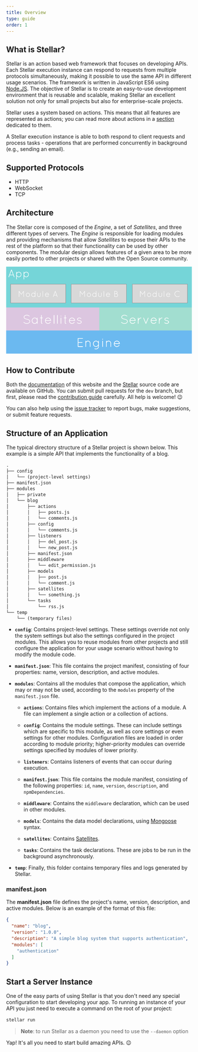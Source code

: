 ```yaml
---
title: Overview
type: guide
order: 1
---
```


## What is Stellar?

Stellar is an action based web framework that focuses on developing APIs. Each Stellar execution instance can respond to requests from multiple protocols simultaneously, making it possible to use the same API in different usage scenarios. The framework is written in JavaScript ES6 using [Node.JS](https://nodejs.org/en/). The objective of Stellar is to create an easy-to-use development environment that is reusable and scalable, making Stellar an excellent solution not only for small projects but also for enterprise-scale projects.

Stellar uses a system based on actions. This means that all features are represented as actions; you can read more about actions in a [section](actions.html) dedicated to them.

A Stellar execution instance is able to both respond to client requests and process tasks - operations that are performed concurrently in background (e.g., sending an email).


## Supported Protocols

- HTTP
- WebSocket
- TCP

## Architecture

The Stellar core is composed of the _Engine_, a set of _Satellites_, and three different types of servers. The _Engine_ is responsible for loading modules and providing mechanisms that allow _Satellites_ to expose their APIs to the rest of the platform so that their functionality can be used by other components.  The modular design allows features of a given area to be more easily ported to other projects or shared with the Open Source community.

![Core Architecture](/images/core_architecture.png)

## How to Contribute

Both the [documentation](https://github.com/StellarFw/stellar-framework.com) of this website and the [Stellar](https://github.com/StellarFw/stellar) source code are available on GitHub. You can submit pull requests for the `dev` branch, but first, please read the [contribution guide](https://github.com/StellarFw/stellar/blob/dev/CONTRIBUTING.md) carefully. All help is welcome! 😉

You can also help using the [issue tracker](https://github.com/StellarFw/stellar/issues) to report bugs, make suggestions, or submit feature requests.

## Structure of an Application

The typical directory structure of a Stellar project is shown below. This example is a simple API that implements the functionality of a blog.

```text
.
├── config
│   └── (project-level settings)
├── manifest.json
├── modules
│   ├── private
│   └── blog
│       ├── actions
│       │   ├── posts.js
│       │   └── comments.js
│       ├── config
│       │   └── comments.js
│       ├── listeners
│       │   ├── del_post.js
│       │   └── new_post.js
│       ├── manifest.json
│       ├── middleware
│       │   └── edit_permission.js
│       ├── models
│       │   ├── post.js
│       │   └── comment.js
│       ├── satellites
│       │   └── something.js
│       └── tasks
│           └── rss.js
└── temp
    └── (temporary files)
```


- **`config`**: Contains project-level settings. These settings override not only the system settings but also the settings configured in the project modules. This allows you to reuse modules from other projects and still configure the application for your usage scenario without having to modify the module code.

- **`manifest.json`**: This file contains the project manifest, consisting of four properties: name, version, description, and active modules.

- **`modules`**: Contains all the modules that compose the application, which may or may not be used, according to the `modules` property of the `manifest.json` file.

  - **`actions`**: Contains files which implement the actions of a module. A file can implement a single action or a collection of actions.

  - **`config`**: Contains the module settings. These can include settings which are specific to this module, as well as core settings or even settings for other modules.  Configuration files are loaded in order according to module priority; higher-priority modules can override settings specified by modules of lower priority.

  - **`listeners`**: Contains listeners of events that can occur during execution.

  - **`manifest.json`**: This file contains the module manifest, consisting of the following properties: `id`, `name`, `version`, `description`, and `npmDependencies`.

  - **`middleware`**: Contains the `middleware` declaration, which can be used in other modules.

  - **`models`**: Contains the data model declarations, using [Mongoose](http://mongoosejs.com) syntax.

  - **`satellites`**: Contains [Satellites](satellites.html).

  - **`tasks`**: Contains the task declarations.  These are jobs to be run in the background asynchronously.

- **`temp`**: Finally, this folder contains temporary files and logs generated by Stellar.

### manifest.json

The **manifest.json** file defines the project's name, version, description, and active modules. Below is an example of the format of this file:

```json
{
  "name": "blog",
  "version": "1.0.0",
  "description": "A simple blog system that supports authentication",
  "modules": [
    "authentication"
  ]
}
```

## Start a Server Instance

One of the easy parts of using Stellar is that you don't need any special configuration to start developing your app. To running an instance of your API you just need to execute a command on the root of your project:

```bash
stellar run
```

> **Note**: to run Stellar as a daemon you need to use the `--daemon` option

Yap! It's all you need to start build amazing APIs. 😉
